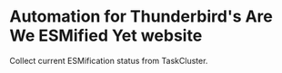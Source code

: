 # Automation for Thunderbird's Are We ESMified Yet website

Collect current ESMification status from TaskCluster.
